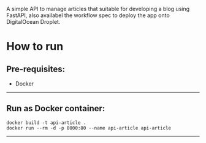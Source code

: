A simple API to manage articles that suitable for developing a blog using FastAPI, also availabel the workflow spec to deploy the app onto DigitalOcean Droplet.

# How to run
## Pre-requisites:
 - Docker

---

## Run as Docker container:
```
docker build -t api-article .
docker run --rm -d -p 8000:80 --name api-article api-article
```
---